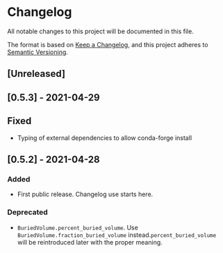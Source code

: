 # Changelog
All notable changes to this project will be documented in this file.

The format is based on [Keep a Changelog](https://keepachangelog.com/en/1.0.0/),
and this project adheres to [Semantic Versioning](https://semver.org/spec/v2.0.0.html).

## [Unreleased]

## [0.5.3] - 2021-04-29

## Fixed 
- Typing of external dependencies to allow conda-forge install

## [0.5.2] - 2021-04-28

### Added
- First public release. Changelog use starts here.

### Deprecated
- ``BuriedVolume.percent_buried_volume``. Use ``BuriedVolume.fraction_buried_volume`` instead.``percent_buried_volume`` will be reintroduced later with the proper meaning.

